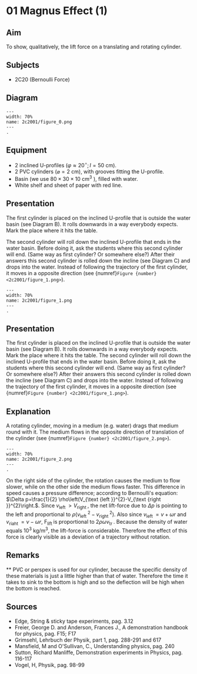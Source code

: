 # 01 Magnus Effect (1) 
  
## Aim   
 To show, qualitatively, the lift force on a translating and rotating cylinder.    
  
## Subjects   
* 2C20 (Bernoulli Force)   

## Diagram 
```{figure} figures/figure_0.png  
---  
width: 70%  
name: 2c2001/figure_0.png  
---  
. 
```
    
  
## Equipment   
- 2 inclined U-profiles $\left(\varphi \approx 20^{\circ} ; I=50 \mathrm{~cm}\right)$.
- 2 PVC cylinders $(\varnothing=2 \mathrm{~cm})$, with grooves fitting the U-profile.
- Basin (we use $80 \times 30 \times 10 \mathrm{~cm}^{3}$ ), filled with water.
- White shelf and sheet of paper with red line.
    
  
## Presentation   
The first cylinder is placed on the inclined U-profile that is outside the water basin (see Diagram B). It rolls downwards in a way everybody expects. Mark the place where it hits the table.

The second cylinder will roll down the inclined U-profile that ends in the water basin. Before doing it, ask the students where this second cylinder will end. (Same way as first cylinder? Or somewhere else?) After their answers this second cylinder is rolled down the incline (see Diagram C) and drops into the water. Instead of following the trajectory of the first cylinder, it moves in a opposite direction (see {numref}`Figure {number} <2c2001/figure_1.png>`).
```{figure} figures/figure_1.png  
---  
width: 70%  
name: 2c2001/figure_1.png  
---  
. 
```

## Presentation   
 The first cylinder is placed on the inclined U-profile that is outside the water basin (see Diagram B). It rolls downwards in a way everybody expects. Mark the place where it hits the table. The second cylinder will roll down the inclined U-profile that ends in the water basin. Before doing it, ask the students where this second cylinder will end. (Same way as first cylinder? Or somewhere else?) After their answers this second cylinder is rolled down the incline (see Diagram C) and drops into the water. Instead of following the trajectory of the first cylinder, it moves in a opposite direction (see {numref}`Figure {number} <2c2001/figure_1.png>`). 
  
## Explanation   
A rotating cylinder, moving in a medium (e.g. water) drags that medium round with it. The medium flows in the opposite direction of translation of the cylinder (see {numref}`Figure {number} <2c2001/figure_2.png>`).

```{figure} figures/figure_2.png  
---  
width: 70%  
name: 2c2001/figure_2.png  
---  
. 
```
On the right side of the cylinder, the rotation causes the medium to flow slower, while on the other side the medium flows faster. This difference in speed causes a pressure difference; according to Bernoulli's equation: $\Delta p=\frac{1}{2} \rho\left(V_{\text {left }}^{2}-V_{\text {right }}^{2}\right.$. Since $v_{\text {left }}>V_{\text {right }}$, the net lift-force due to $\Delta p$ is pointing to the left and proportional to $\rho\left(v_{\text {left }}^{2}-v_{\text {right }}^{2}\right)$. Also since $v_{\text {left }}=v+\omega r$ and $v_{\text {riaht }}=\nu-\omega r$, $\mathrm{F}_{\text {lift }}$ is proportional to $2 \rho \omega v_{\text {tr }}$. Because the density of water equals $10^{3} \mathrm{~kg} / \mathrm{m}^{3}$, the lift-force is considerable. Therefore the effect of this force is clearly visible as a deviation of a trajectory without rotation.   
  
## Remarks
**  PVC or perspex is used for our cylinder, because the specific density of these materials is just a little higher than that of water. Therefore the time it takes to sink to the bottom is high and so the deflection will be high when the bottom is reached.
     
  
## Sources
 *  Edge, String & sticky tape experiments, pag. 3.12 
 *  Freier, George D. and Anderson, Frances J., A demonstration handbook for physics, pag. F15; F17 
 *  Grimsehl, Lehrbuch der Physik, part 1, pag. 288-291 and 617 
 *  Mansfield, M and O'Sullivan, C., Understanding physics, pag. 240 
 *  Sutton, Richard Manliffe, Demonstration experiments in Physics, pag. 116-117
 *  Vogel, H, Physik, pag. 98-99
  